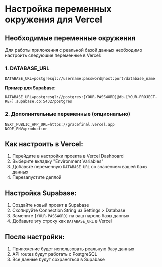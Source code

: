 # Настройка переменных окружения для Vercel

## Необходимые переменные окружения

Для работы приложения с реальной базой данных необходимо настроить следующие переменные в Vercel:

### 1. DATABASE_URL
```
DATABASE_URL=postgresql://username:password@host:port/database_name
```

**Пример для Supabase:**
```
DATABASE_URL=postgresql://postgres:[YOUR-PASSWORD]@db.[YOUR-PROJECT-REF].supabase.co:5432/postgres
```

### 2. Дополнительные переменные (опционально)
```
NEXT_PUBLIC_APP_URL=https://gracefinal.vercel.app
NODE_ENV=production
```

## Как настроить в Vercel:

1. Перейдите в настройки проекта в Vercel Dashboard
2. Выберите вкладку "Environment Variables"
3. Добавьте переменную `DATABASE_URL` со значением вашей базы данных
4. Перезапустите деплой

## Настройка Supabase:

1. Создайте новый проект в Supabase
2. Скопируйте Connection String из Settings > Database
3. Замените `[YOUR-PASSWORD]` на ваш пароль базы данных
4. Добавьте эту строку как `DATABASE_URL` в Vercel

## После настройки:

1. Приложение будет использовать реальную базу данных
2. API routes будут работать с PostgreSQL
3. Все данные будут сохраняться в Supabase